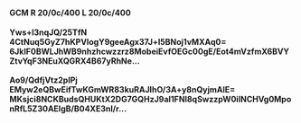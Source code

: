 #### GCM R 20/0c/400 L 20/0c/400
**Yws+l3nqJQ/25TfN**<br/>**4CtNuq5GyZ7hKPVIogY9geeAgx37J+l5BNoj1vMXAq0=**<br/>**6JkIF0BWLJhWB9nhzhcwzzrz8MobeiEvfOEGc00gE/Eot4mVzfmX6BVYZtvYqF3NEuXQGRX4B67yRhNe...**<br/><br/>
**Ao9/QdfjVtz2plPj**<br/>**EMyw2eQBwEifTwKGmWR83kuRAJIhO/3A+y8nQyjmAlE=**<br/>**MKsjci8NCKBudsQHUKtX2DG7GQHzJ9aI1FNl8qSwzzpW0ilNCHVg0MponRfL5Z30AElgB/B04XE3nI/r...**